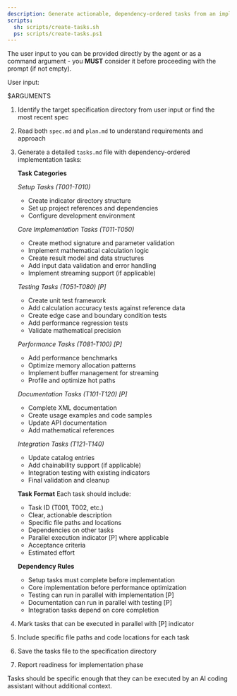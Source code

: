 ```yaml
---
description: Generate actionable, dependency-ordered tasks from an implementation plan.
scripts:
  sh: scripts/create-tasks.sh
  ps: scripts/create-tasks.ps1
---
```


The user input to you can be provided directly by the agent or as a command argument - you **MUST** consider it before proceeding with the prompt (if not empty).

User input:

$ARGUMENTS

1. Identify the target specification directory from user input or find the most recent spec
2. Read both `spec.md` and `plan.md` to understand requirements and approach
3. Generate a detailed `tasks.md` file with dependency-ordered implementation tasks:

   **Task Categories**

   *Setup Tasks (T001-T010)*
   - Create indicator directory structure
   - Set up project references and dependencies
   - Configure development environment

   *Core Implementation Tasks (T011-T050)*
   - Create method signature and parameter validation
   - Implement mathematical calculation logic
   - Create result model and data structures
   - Add input data validation and error handling
   - Implement streaming support (if applicable)

   *Testing Tasks (T051-T080) [P]*
   - Create unit test framework
   - Add calculation accuracy tests against reference data
   - Create edge case and boundary condition tests
   - Add performance regression tests
   - Validate mathematical precision

   *Performance Tasks (T081-T100) [P]*
   - Add performance benchmarks
   - Optimize memory allocation patterns
   - Implement buffer management for streaming
   - Profile and optimize hot paths

   *Documentation Tasks (T101-T120) [P]*
   - Complete XML documentation
   - Create usage examples and code samples
   - Update API documentation
   - Add mathematical references

   *Integration Tasks (T121-T140)*
   - Update catalog entries
   - Add chainability support (if applicable)
   - Integration testing with existing indicators
   - Final validation and cleanup

   **Task Format**
   Each task should include:
   - Task ID (T001, T002, etc.)
   - Clear, actionable description
   - Specific file paths and locations
   - Dependencies on other tasks
   - Parallel execution indicator [P] where applicable
   - Acceptance criteria
   - Estimated effort

   **Dependency Rules**
   - Setup tasks must complete before implementation
   - Core implementation before performance optimization
   - Testing can run in parallel with implementation [P]
   - Documentation can run in parallel with testing [P]
   - Integration tasks depend on core completion

4. Mark tasks that can be executed in parallel with [P] indicator
5. Include specific file paths and code locations for each task
6. Save the tasks file to the specification directory
7. Report readiness for implementation phase

Tasks should be specific enough that they can be executed by an AI coding assistant without additional context.
